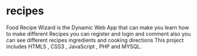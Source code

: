 # recipes
Food Recipe Wizard is the Dynamic Web App that can make you learn how to make different Recipes you can register and login and comment also you can see different recipes ingredients and cooking directions This project includes HTML5 , CSS3 , JavaScript , PHP and MYSQL.
